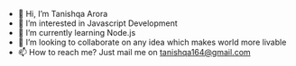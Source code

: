- 👋 Hi, I’m Tanishqa Arora
- 👀 I’m interested in Javascript Development
- 🌱 I’m currently learning Node.js
- 💞️ I’m looking to collaborate on any idea which makes world more livable
- 📫 How to reach me? Just mail me on tanishqa164@gmail.com

<!---
tanishqaarora/tanishqaarora is a ✨ special ✨ repository because its `README.md` (this file) appears on your GitHub profile.
You can click the Preview link to take a look at your changes.
--->
